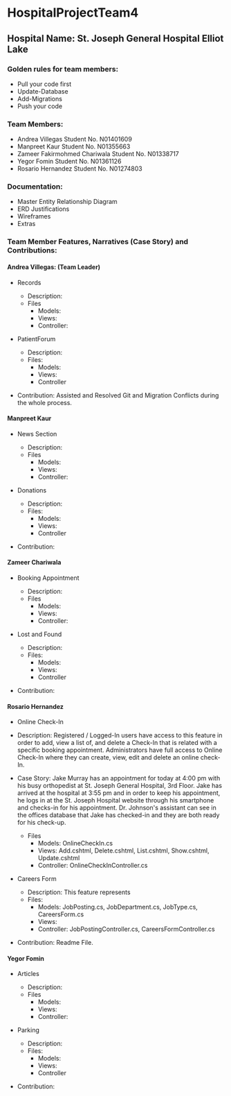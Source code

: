 # HospitalProjectTeam4
## Hospital Name: St. Joseph General Hospital Elliot Lake

### Golden rules for team members:
* Pull your code first
* Update-Database
* Add-Migrations
* Push your code

### Team Members:
* Andrea Villegas               Student No. N01401609
* Manpreet Kaur                 Student No. N01355663
* Zameer Fakirmohmed Chariwala  Student No. N01338717
* Yegor Fomin                   Student No. N01361126
* Rosario Hernandez             Student No. N01274803

### Documentation:
- Master Entity Relationship Diagram
- ERD Justifications
- Wireframes
- Extras 


### Team Member Features, Narratives (Case Story) and Contributions:

#### Andrea Villegas: (Team Leader) 
* Records 
  - Description: 
  - Files
    * Models:
    * Views:
    * Controller:
 
* PatientForum 
  - Description:
  - Files:
    * Models:
    * Views:
    * Controller
    
* Contribution: Assisted and Resolved Git and Migration Conflicts during the whole process.
    
#### Manpreet Kaur
* News Section
  - Description: 
  - Files
    * Models:
    * Views:
    * Controller:
 
* Donations
  - Description:
  - Files:
    * Models:
    * Views:
    * Controller
    
* Contribution:
    
#### Zameer Chariwala
* Booking Appointment
  - Description: 
  - Files
    * Models:
    * Views:
    * Controller:
 
* Lost and Found
  - Description:
  - Files:
    * Models:
    * Views:
    * Controller
    
* Contribution:
    
#### Rosario Hernandez
* Online Check-In

- Description: Registered / Logged-In users have access to this feature in order to add, view a list of, and delete a Check-In that       is related with a specific booking appointment. Administrators have full access to  Online Check-In  where they can create, view,       edit and delete an online check-In.
  
- Case Story: Jake Murray has an appointment for today at 4:00 pm with his busy orthopedist at St. Joseph General Hospital, 3rd Floor.     Jake has arrived at the hospital at 3:55 pm and in order to keep his appointment, he logs in at the St. Joseph Hospital website         through his smartphone and checks-in for his appointment. Dr. Johnson's assistant can see in the offices database that Jake has         checked-in and they are both ready for his check-up.

  - Files
    * Models: OnlineCheckIn.cs
    * Views: Add.cshtml, Delete.cshtml, List.cshtml, Show.cshtml, Update.cshtml
    * Controller: OnlineCheckInController.cs
 
* Careers Form
  - Description: This feature represents
  - Files:
    * Models: JobPosting.cs, JobDepartment.cs, JobType.cs, CareersForm.cs
    * Views:
    * Controller: JobPostingController.cs, CareersFormController.cs
    
* Contribution: Readme File.

#### Yegor Fomin
* Articles
  - Description: 
  - Files
    * Models:
    * Views:
    * Controller:
 
* Parking
  - Description:
  - Files:
    * Models:
    * Views:
    * Controller
    
* Contribution:
  
  
 















